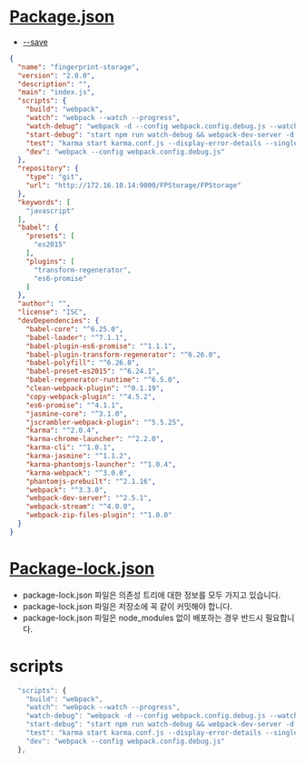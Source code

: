 # [Package.json](https://programmingsummaries.tistory.com/385)
* [--save](https://pewww.tistory.com/11)
```json
{
  "name": "fingerprint-storage",
  "version": "2.0.0",
  "description": "",
  "main": "index.js",
  "scripts": {
    "build": "webpack",
    "watch": "webpack --watch --progress",
    "watch-debug": "webpack -d --config webpack.config.debug.js --watch --progress",
    "start-debug": "start npm run watch-debug && webpack-dev-server -d --config webpack.config.debug.js",
    "test": "karma start karma.conf.js --display-error-details --single-run",
    "dev": "webpack --config webpack.config.debug.js"
  },
  "repository": {
    "type": "git",
    "url": "http://172.16.10.14:9000/FPStorage/FPStorage"
  },
  "keywords": [
    "javascript"
  ],
  "babel": {
    "presets": [
      "es2015"
    ],
    "plugins": [
      "transform-regenerator",
      "es6-promise"
    ]
  },
  "author": "",
  "license": "ISC",
  "devDependencies": {
    "babel-core": "^6.25.0",
    "babel-loader": "^7.1.1",
    "babel-plugin-es6-promise": "^1.1.1",
    "babel-plugin-transform-regenerator": "^6.26.0",
    "babel-polyfill": "^6.26.0",
    "babel-preset-es2015": "^6.24.1",
    "babel-regenerator-runtime": "^6.5.0",
    "clean-webpack-plugin": "^0.1.19",
    "copy-webpack-plugin": "^4.5.2",
    "es6-promise": "^4.1.1",
    "jasmine-core": "^3.1.0",
    "jscrambler-webpack-plugin": "^5.5.25",
    "karma": "^2.0.4",
    "karma-chrome-launcher": "^2.2.0",
    "karma-cli": "^1.0.1",
    "karma-jasmine": "^1.1.2",
    "karma-phantomjs-launcher": "^1.0.4",
    "karma-webpack": "^3.0.0",
    "phantomjs-prebuilt": "^2.1.16",
    "webpack": "^3.3.0",
    "webpack-dev-server": "^2.5.1",
    "webpack-stream": "^4.0.0",
    "webpack-zip-files-plugin": "^1.0.0"
  }
}

```

# [Package-lock.json](https://hyunjun19.github.io/2018/03/23/package-lock-why-need/)
* package-lock.json 파일은 의존성 트리에 대한 정보를 모두 가지고 있습니다.
* package-lock.json 파일은 저장소에 꼭 같이 커밋해야 합니다.
* package-lock.json 파일은 node_modules 없이 배포하는 경우 반드시 필요합니다.


# scripts
```javascript
  "scripts": {
    "build": "webpack",
    "watch": "webpack --watch --progress",
    "watch-debug": "webpack -d --config webpack.config.debug.js --watch --progress",
    "start-debug": "start npm run watch-debug && webpack-dev-server -d --config webpack.config.debug.js",
    "test": "karma start karma.conf.js --display-error-details --single-run",
    "dev": "webpack --config webpack.config.debug.js"
  },
```
